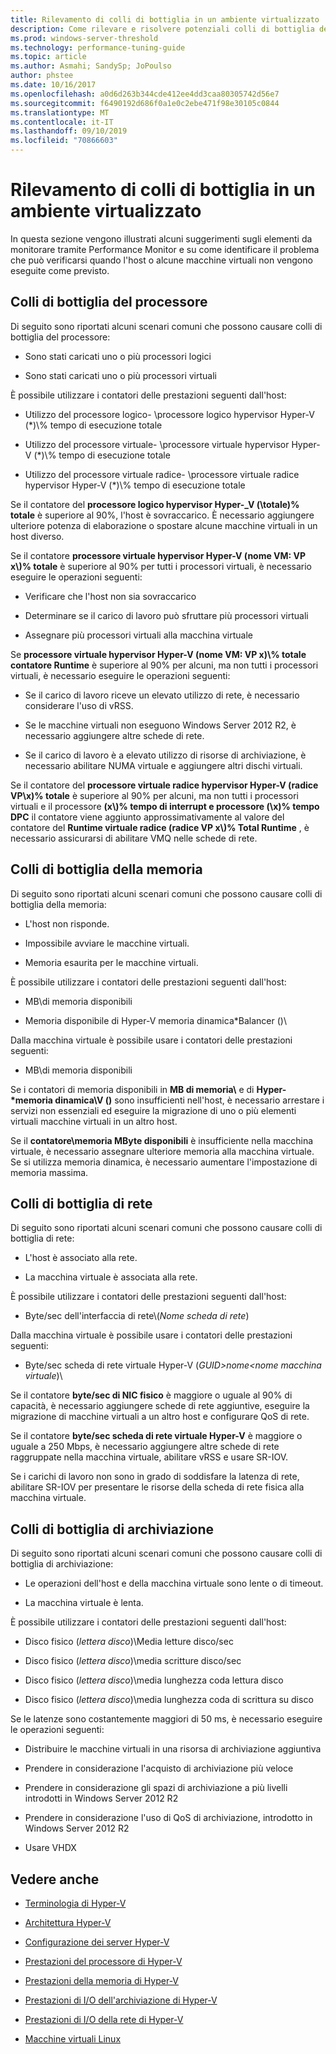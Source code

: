 ```yaml
---
title: Rilevamento di colli di bottiglia in un ambiente virtualizzato
description: Come rilevare e risolvere potenziali colli di bottiglia delle prestazioni di Hyper-v
ms.prod: windows-server-threshold
ms.technology: performance-tuning-guide
ms.topic: article
ms.author: Asmahi; SandySp; JoPoulso
author: phstee
ms.date: 10/16/2017
ms.openlocfilehash: a0d6d263b344cde412ee4dd3caa80305742d56e7
ms.sourcegitcommit: f6490192d686f0a1e0c2ebe471f98e30105c0844
ms.translationtype: MT
ms.contentlocale: it-IT
ms.lasthandoff: 09/10/2019
ms.locfileid: "70866603"
---
```

# <a name="detecting-bottlenecks-in-a-virtualized-environment"></a>Rilevamento di colli di bottiglia in un ambiente virtualizzato

In questa sezione vengono illustrati alcuni suggerimenti sugli elementi da monitorare tramite Performance Monitor e su come identificare il problema che può verificarsi quando l'host o alcune macchine virtuali non vengono eseguite come previsto.

## <a name="processor-bottlenecks"></a>Colli di bottiglia del processore

Di seguito sono riportati alcuni scenari comuni che possono causare colli di bottiglia del processore:

-   Sono stati caricati uno o più processori logici

-   Sono stati caricati uno o più processori virtuali

È possibile utilizzare i contatori delle prestazioni seguenti dall'host:

-   Utilizzo del processore logico- \\processore logico hypervisor Hyper-V (\*)\\% tempo di esecuzione totale

-   Utilizzo del processore virtuale- \\processore virtuale hypervisor Hyper-V (\*)\\% tempo di esecuzione totale

-   Utilizzo del processore virtuale radice- \\processore virtuale radice hypervisor Hyper-V (\*)\\% tempo di esecuzione totale

Se il contatore del **processore logico hypervisor Hyper-\_V (\\totale)% totale** è superiore al 90%, l'host è sovraccarico. È necessario aggiungere ulteriore potenza di elaborazione o spostare alcune macchine virtuali in un host diverso.

Se il contatore **processore virtuale hypervisor Hyper-V (nome VM: VP x\\)% totale** è superiore al 90% per tutti i processori virtuali, è necessario eseguire le operazioni seguenti:

-   Verificare che l'host non sia sovraccarico

-   Determinare se il carico di lavoro può sfruttare più processori virtuali

-   Assegnare più processori virtuali alla macchina virtuale

Se **processore virtuale hypervisor Hyper-V (nome VM: VP x)\\% totale contatore Runtime** è superiore al 90% per alcuni, ma non tutti i processori virtuali, è necessario eseguire le operazioni seguenti:

-   Se il carico di lavoro riceve un elevato utilizzo di rete, è necessario considerare l'uso di vRSS.

-   Se le macchine virtuali non eseguono Windows Server 2012 R2, è necessario aggiungere altre schede di rete.

-   Se il carico di lavoro è a elevato utilizzo di risorse di archiviazione, è necessario abilitare NUMA virtuale e aggiungere altri dischi virtuali.

Se il contatore del **processore virtuale radice hypervisor Hyper-V (radice VP\\x)% totale** è superiore al 90% per alcuni, ma non tutti i processori virtuali e il processore **(x\\)% tempo di interrupt e processore (\\x)% tempo DPC** il contatore viene aggiunto approssimativamente al valore del contatore del **Runtime virtuale radice (radice VP x\\)% Total Runtime** , è necessario assicurarsi di abilitare VMQ nelle schede di rete.

## <a name="memory-bottlenecks"></a>Colli di bottiglia della memoria

Di seguito sono riportati alcuni scenari comuni che possono causare colli di bottiglia della memoria:

-   L'host non risponde.

-   Impossibile avviare le macchine virtuali.

-   Memoria esaurita per le macchine virtuali.

È possibile utilizzare i contatori delle prestazioni seguenti dall'host:

-   MB\\di memoria disponibili

-   Memoria disponibile di Hyper-V memoria dinamica\*Balancer ()\\

Dalla macchina virtuale è possibile usare i contatori delle prestazioni seguenti:

-   MB\\di memoria disponibili

Se i contatori di memoria disponibili in **MB di memoria\\** e di **Hyper-\*memoria dinamica\\V ()** sono insufficienti nell'host, è necessario arrestare i servizi non essenziali ed eseguire la migrazione di uno o più elementi virtuali macchine virtuali in un altro host.

Se il **contatore\\memoria MByte disponibili** è insufficiente nella macchina virtuale, è necessario assegnare ulteriore memoria alla macchina virtuale. Se si utilizza memoria dinamica, è necessario aumentare l'impostazione di memoria massima.

## <a name="network-bottlenecks"></a>Colli di bottiglia di rete

Di seguito sono riportati alcuni scenari comuni che possono causare colli di bottiglia di rete:

-   L'host è associato alla rete.

-   La macchina virtuale è associata alla rete.

È possibile utilizzare i contatori delle prestazioni seguenti dall'host:

-   Byte/sec dell'interfaccia di rete\\(*Nome scheda di rete*)

Dalla macchina virtuale è possibile usare i contatori delle prestazioni seguenti:

-   Byte/sec scheda di rete virtuale Hyper-V (*GUID&gt;nome&lt;nome macchina virtuale*)\\

Se il contatore **byte/sec di NIC fisico** è maggiore o uguale al 90% di capacità, è necessario aggiungere schede di rete aggiuntive, eseguire la migrazione di macchine virtuali a un altro host e configurare QoS di rete.

Se il contatore **byte/sec scheda di rete virtuale Hyper-V** è maggiore o uguale a 250 Mbps, è necessario aggiungere altre schede di rete raggruppate nella macchina virtuale, abilitare vRSS e usare SR-IOV.

Se i carichi di lavoro non sono in grado di soddisfare la latenza di rete, abilitare SR-IOV per presentare le risorse della scheda di rete fisica alla macchina virtuale.

## <a name="storage-bottlenecks"></a>Colli di bottiglia di archiviazione

Di seguito sono riportati alcuni scenari comuni che possono causare colli di bottiglia di archiviazione:

-   Le operazioni dell'host e della macchina virtuale sono lente o di timeout.

-   La macchina virtuale è lenta.

È possibile utilizzare i contatori delle prestazioni seguenti dall'host:

-   Disco fisico (*lettera disco*)\\Media letture disco/sec

-   Disco fisico (*lettera disco*)\\media scritture disco/sec

-   Disco fisico (*lettera disco*)\\media lunghezza coda lettura disco

-   Disco fisico (*lettera disco*)\\media lunghezza coda di scrittura su disco

Se le latenze sono costantemente maggiori di 50 ms, è necessario eseguire le operazioni seguenti:

-   Distribuire le macchine virtuali in una risorsa di archiviazione aggiuntiva

-   Prendere in considerazione l'acquisto di archiviazione più veloce

-   Prendere in considerazione gli spazi di archiviazione a più livelli introdotti in Windows Server 2012 R2

-   Prendere in considerazione l'uso di QoS di archiviazione, introdotto in Windows Server 2012 R2

-   Usare VHDX

## <a name="see-also"></a>Vedere anche

-   [Terminologia di Hyper-V](terminology.md)

-   [Architettura Hyper-V](architecture.md)

-   [Configurazione dei server Hyper-V](configuration.md)

-   [Prestazioni del processore di Hyper-V](processor-performance.md)

-   [Prestazioni della memoria di Hyper-V](memory-performance.md)

-   [Prestazioni di I/O dell'archiviazione di Hyper-V](storage-io-performance.md)

-   [Prestazioni di I/O della rete di Hyper-V](network-io-performance.md)

-   [Macchine virtuali Linux](linux-virtual-machine-considerations.md)
